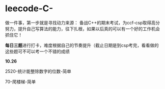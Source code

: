 # leecode-C-
做一件事，第一步就是寻找动力来源：
备战C++的期末考试，为ccf-csp取得高分努力，提升自己写算法的能力，往下扎根，如果以后真的可以有一个好的工作机会抓住它！

**每日三题**进行打卡，难度根据自己的节奏提升（截止日期是到csp考完，看看做的这些题可不可以考一个不错的成绩

**10.26** 

2520-统计能整除数字的位数-简单

70-爬楼梯-简单
